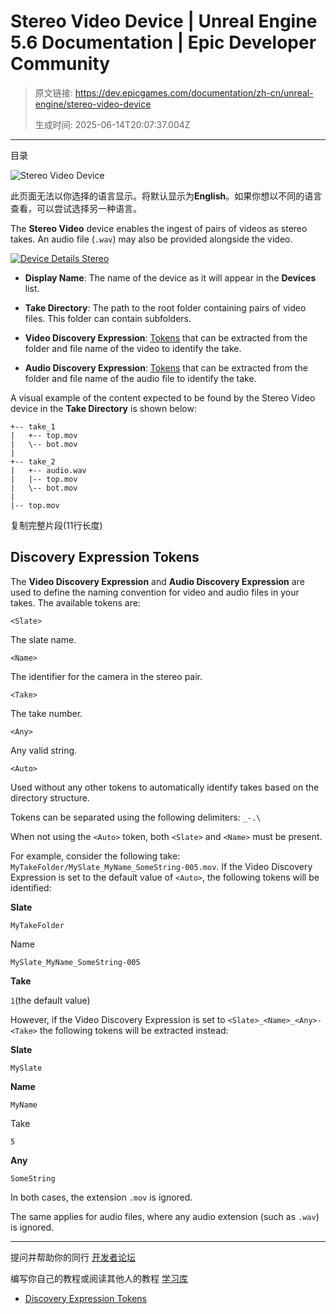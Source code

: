 # Stereo Video Device | Unreal Engine 5.6 Documentation | Epic Developer Community

> 原文链接: https://dev.epicgames.com/documentation/zh-cn/unreal-engine/stereo-video-device
> 
> 生成时间: 2025-06-14T20:07:37.004Z

---

目录

![Stereo Video Device](https://dev.epicgames.com/community/api/documentation/image/b39f75ad-4649-4ff4-9941-836b5abbac15?resizing_type=fill&width=1920&height=335)

此页面无法以你选择的语言显示。将默认显示为**English**。如果你想以不同的语言查看，可以尝试选择另一种语言。

The **Stereo Video** device enables the ingest of pairs of videos as stereo takes. An audio file (`.wav`) may also be provided alongside the video.

[![Device Details Stereo](https://dev.epicgames.com/community/api/documentation/image/efd248c9-f080-4336-b58f-d70478e126e4?resizing_type=fit)](https://dev.epicgames.com/community/api/documentation/image/efd248c9-f080-4336-b58f-d70478e126e4?resizing_type=fit)

-   **Display Name**: The name of the device as it will appear in the **Devices** list.
    
-   **Take Directory**: The path to the root folder containing pairs of video files. This folder can contain subfolders.
    
-   **Video Discovery Expression**: [Tokens](https://dev.epicgames.com/documentation/en-us/unreal-engine/stereo-video-device#discovery-expression-tokens) that can be extracted from the folder and file name of the video to identify the take.
    
-   **Audio Discovery Expression**: [Tokens](https://dev.epicgames.com/documentation/en-us/unreal-engine/stereo-video-device#discovery-expression-tokens) that can be extracted from the folder and file name of the audio file to identify the take.
    

A visual example of the content expected to be found by the Stereo Video device in the **Take Directory** is shown below:

```
+-- take_1
|   +-- top.mov
|   \-- bot.mov
|
+-- take_2
|   +-- audio.wav
|   |-- top.mov
|   \-- bot.mov
|
|-- top.mov
```

复制完整片段(11行长度)

## Discovery Expression Tokens

The **Video Discovery Expression** and **Audio Discovery Expression** are used to define the naming convention for video and audio files in your takes. The available tokens are:

`<Slate>`

The slate name.

`<Name>`

The identifier for the camera in the stereo pair.

`<Take>`

The take number.

`<Any>`

Any valid string.

`<Auto>`

Used without any other tokens to automatically identify takes based on the directory structure.

Tokens can be separated using the following delimiters: `_-.\`

When not using the `<Auto>` token, both `<Slate>` and `<Name>` must be present.

For example, consider the following take: `MyTakeFolder/MySlate_MyName_SomeString-005.mov`. If the Video Discovery Expression is set to the default value of `<Auto>`, the following tokens will be identified:

**Slate**

`MyTakeFolder`

Name

`MySlate_MyName_SomeString-005`

**Take**

`1`(the default value)

However, if the Video Discovery Expression is set to `<Slate>_<Name>_<Any>-<Take>` the following tokens will be extracted instead:

**Slate**

`MySlate`

**Name**

`MyName`

Take

`5`

**Any**

`SomeString`

In both cases, the extension `.mov` is ignored.

The same applies for audio files, where any audio extension (such as `.wav`) is ignored.

* * *

提问并帮助你的同行 [开发者论坛](https://forums.unrealengine.com/categories?tag=unreal-engine)

编写你自己的教程或阅读其他人的教程 [学习库](https://dev.epicgames.com/community/unreal-engine/learning)

-   [Discovery Expression Tokens](/documentation/zh-cn/unreal-engine/stereo-video-device#discovery-expression-tokens)